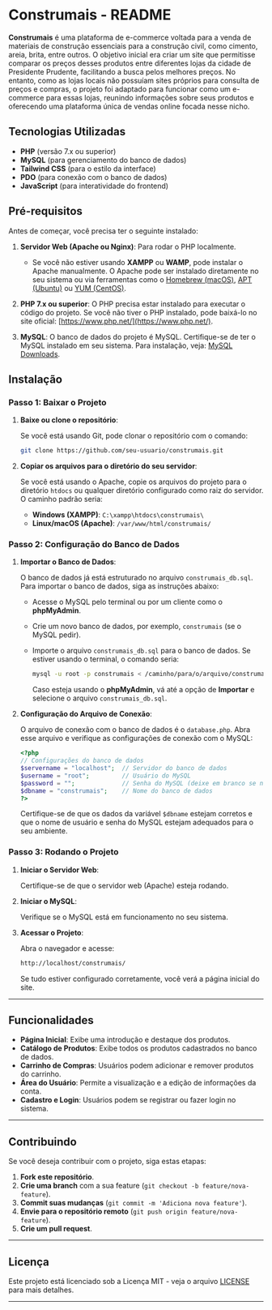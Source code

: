 # Construmais - README

**Construmais** é uma plataforma de e-commerce voltada para a venda de materiais de construção essenciais para a construção civil, como cimento, areia, brita, entre outros. O objetivo inicial era criar um site que permitisse comparar os preços desses produtos entre diferentes lojas da cidade de Presidente Prudente, facilitando a busca pelos melhores preços. No entanto, como as lojas locais não possuíam sites próprios para consulta de preços e compras, o projeto foi adaptado para funcionar como um e-commerce para essas lojas, reunindo informações sobre seus produtos e oferecendo uma plataforma única de vendas online focada nesse nicho.

## Tecnologias Utilizadas

- **PHP** (versão 7.x ou superior)
- **MySQL** (para gerenciamento do banco de dados)
- **Tailwind CSS** (para o estilo da interface)
- **PDO** (para conexão com o banco de dados)
- **JavaScript** (para interatividade do frontend)

## Pré-requisitos

Antes de começar, você precisa ter o seguinte instalado:

1. **Servidor Web (Apache ou Nginx)**: Para rodar o PHP localmente.  
   - Se você não estiver usando **XAMPP** ou **WAMP**, pode instalar o Apache manualmente. O Apache pode ser instalado diretamente no seu sistema ou via ferramentas como o [Homebrew (macOS)](https://brew.sh/), [APT (Ubuntu)](https://ubuntu.com/) ou [YUM (CentOS)](https://www.centos.org/).
  
2. **PHP 7.x ou superior**: O PHP precisa estar instalado para executar o código do projeto. Se você não tiver o PHP instalado, pode baixá-lo no site oficial: [https://www.php.net/](https://www.php.net/).

3. **MySQL**: O banco de dados do projeto é MySQL. Certifique-se de ter o MySQL instalado em seu sistema. Para instalação, veja: [MySQL Downloads](https://dev.mysql.com/downloads/).

## Instalação

### Passo 1: Baixar o Projeto

1. **Baixe ou clone o repositório**:

   Se você está usando Git, pode clonar o repositório com o comando:

   ```bash
   git clone https://github.com/seu-usuario/construmais.git
   ```

2. **Copiar os arquivos para o diretório do seu servidor**:

   Se você está usando o Apache, copie os arquivos do projeto para o diretório `htdocs` ou qualquer diretório configurado como raiz do servidor. O caminho padrão seria:

   - **Windows (XAMPP)**: `C:\xampp\htdocs\construmais\`
   - **Linux/macOS (Apache)**: `/var/www/html/construmais/`

### Passo 2: Configuração do Banco de Dados

1. **Importar o Banco de Dados**:

   O banco de dados já está estruturado no arquivo `construmais_db.sql`. Para importar o banco de dados, siga as instruções abaixo:

   - Acesse o MySQL pelo terminal ou por um cliente como o **phpMyAdmin**.
   - Crie um novo banco de dados, por exemplo, `construmais` (se o MySQL pedir).
   - Importe o arquivo `construmais_db.sql` para o banco de dados. Se estiver usando o terminal, o comando seria:

     ```bash
     mysql -u root -p construmais < /caminho/para/o/arquivo/construmais_db.sql
     ```

     Caso esteja usando o **phpMyAdmin**, vá até a opção de **Importar** e selecione o arquivo `construmais_db.sql`.

2. **Configuração do Arquivo de Conexão**:

   O arquivo de conexão com o banco de dados é o `database.php`. Abra esse arquivo e verifique as configurações de conexão com o MySQL:

   ```php
   <?php
   // Configurações do banco de dados
   $servername = "localhost";  // Servidor do banco de dados
   $username = "root";         // Usuário do MySQL
   $password = "";             // Senha do MySQL (deixe em branco se não houver senha)
   $dbname = "construmais";    // Nome do banco de dados
   ?>
   ```

   Certifique-se de que os dados da variável `$dbname` estejam corretos e que o nome de usuário e senha do MySQL estejam adequados para o seu ambiente.

### Passo 3: Rodando o Projeto

1. **Iniciar o Servidor Web**:

   Certifique-se de que o servidor web (Apache) esteja rodando.

2. **Iniciar o MySQL**:

   Verifique se o MySQL está em funcionamento no seu sistema.

3. **Acessar o Projeto**:

   Abra o navegador e acesse:

   ```bash
   http://localhost/construmais/
   ```

   Se tudo estiver configurado corretamente, você verá a página inicial do site.

---

## Funcionalidades

- **Página Inicial**: Exibe uma introdução e destaque dos produtos.
- **Catálogo de Produtos**: Exibe todos os produtos cadastrados no banco de dados.
- **Carrinho de Compras**: Usuários podem adicionar e remover produtos do carrinho.
- **Área do Usuário**: Permite a visualização e a edição de informações da conta.
- **Cadastro e Login**: Usuários podem se registrar ou fazer login no sistema.

---

## Contribuindo

Se você deseja contribuir com o projeto, siga estas etapas:

1. **Fork este repositório**.
2. **Crie uma branch** com a sua feature (`git checkout -b feature/nova-feature`).
3. **Commit suas mudanças** (`git commit -m 'Adiciona nova feature'`).
4. **Envie para o repositório remoto** (`git push origin feature/nova-feature`).
5. **Crie um pull request**.

---

## Licença

Este projeto está licenciado sob a Licença MIT - veja o arquivo [LICENSE](LICENSE) para mais detalhes.

---
